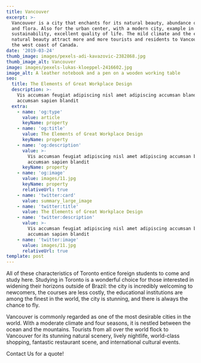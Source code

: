 ```yaml
---
title: Vancouver
excerpt: >-
  Vancouver is a city that enchants for its natural beauty, abundance of fauna
  and flora. Also for the urban center, with a modern city, example in
  sustainability, excellent quality of life. The mild climate and the enchanting
  natural beauty attract more and more tourists and residents to Vancouver, on
  the west coast of Canada.
date: '2019-03-24'
thumb_image: images/pexels-adi-kavazovic-2382868.jpg
thumb_image_alt: Vancouver
image: images/pexels-lukas-kloeppel-2416602.jpg
image_alt: A leather notebook and a pen on a wooden working table
seo:
  title: The Elements of Great Workplace Design
  description: >-
    Vis accumsan feugiat adipiscing nisl amet adipiscing accumsan blandit
    accumsan sapien blandit
  extra:
    - name: 'og:type'
      value: article
      keyName: property
    - name: 'og:title'
      value: The Elements of Great Workplace Design
      keyName: property
    - name: 'og:description'
      value: >-
        Vis accumsan feugiat adipiscing nisl amet adipiscing accumsan blandit
        accumsan sapien blandit
      keyName: property
    - name: 'og:image'
      value: images/11.jpg
      keyName: property
      relativeUrl: true
    - name: 'twitter:card'
      value: summary_large_image
    - name: 'twitter:title'
      value: The Elements of Great Workplace Design
    - name: 'twitter:description'
      value: >-
        Vis accumsan feugiat adipiscing nisl amet adipiscing accumsan blandit
        accumsan sapien blandit
    - name: 'twitter:image'
      value: images/11.jpg
      relativeUrl: true
template: post
---
```

All of these characteristics of Toronto entice foreign students to come and study here.
Studying in Toronto is a wonderful choice for those interested in widening their horizons outside of Brazil: the city is incredibly welcoming to newcomers, the courses are less costly, the educational institutions are among the finest in the world, the city is stunning, and there is always the chance to fly.

Vancouver is commonly regarded as one of the most desirable cities in the world. With a moderate climate and four seasons, it is nestled between the ocean and the mountains. Tourists from all over the world flock to Vancouver for its stunning natural scenery, lively nightlife, world-class shopping, fantastic restaurant scene, and international cultural events.

Contact Us for a quote!

